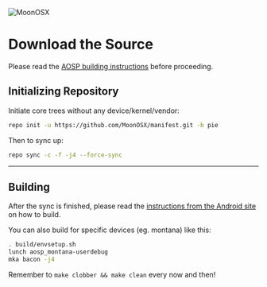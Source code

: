 ![MoonOSX](https://raw.githubusercontent.com/MoonOSX/MoonOSXStuff/master/img/moonosx-banner-XDA.png)

Download the Source
===================

Please read the [AOSP building instructions](http://source.android.com/source/index.html) before proceeding.

Initializing Repository
-----------------------

Initiate core trees without any device/kernel/vendor:
```bash
repo init -u https://github.com/MoonOSX/manifest.git -b pie
```

Then to sync up:
```bash
repo sync -c -f -j4 --force-sync
```
***

Building
--------

After the sync is finished, please read the [instructions from the Android site](http://s.android.com/source/building.html) on
how to build.

You can also build for specific devices (eg. montana) like this:
```bash
. build/envsetup.sh
lunch aosp_montana-userdebug
mka bacon -j4
```
Remember to `make clobber && make clean` every now and then!
